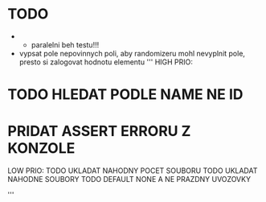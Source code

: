 # TODO

- - paralelni beh testu!!!
- vypsat pole nepovinnych poli, aby randomizeru mohl nevyplnit pole, presto si zalogovat hodnotu elementu
'''
HIGH PRIO:
# TODO HLEDAT PODLE NAME NE ID
# PRIDAT ASSERT ERRORU Z KONZOLE

LOW PRIO:
TODO UKLADAT NAHODNY POCET SOUBORU
TODO UKLADAT NAHODNE SOUBORY
TODO DEFAULT NONE A NE PRAZDNY UVOZOVKY

'''